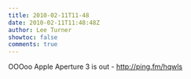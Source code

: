 ```yaml
---
title: 2010-02-11T11-48
date: 2010-02-11T11:48:48Z
author: Lee Turner
showtoc: false
comments: true
---
```


OOOoo Apple Aperture 3 is out - http://ping.fm/hqwls

